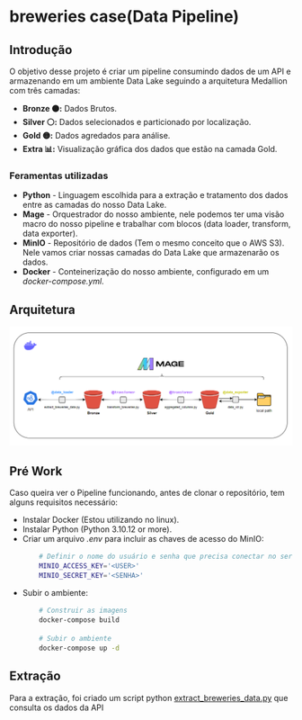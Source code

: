 # breweries case(Data Pipeline)

## Introdução
O objetivo desse projeto é criar um pipeline consumindo dados de um API e armazenando em um ambiente Data Lake seguindo a arquitetura Medallion com três camadas:
- **Bronze 🟤:** Dados Brutos.
- **Silver ⚪:** Dados selecionados e particionado por localização.
- **Gold 🟡:** Dados agredados para análise.
- **Extra 📊:** Visualização gráfica dos dados que estão na camada Gold.

### Feramentas utilizadas 
- **Python** - Linguagem escolhida para a extração e tratamento dos dados entre as camadas do nosso Data Lake.
- **Mage** - Orquestrador do nosso ambiente, nele podemos ter uma visão macro do nosso pipeline e trabalhar com blocos (data loader, transform, data exporter).
- **MinIO** - Repositório de dados (Tem o mesmo conceito que o AWS S3). Nele vamos criar nossas camadas do Data Lake que armazenarão os dados.
- **Docker** - Conteinerização do nosso ambiente, configurado em um *docker-compose.yml*.

## Arquitetura
![GET](image/arquitetura.png)

## Pré Work
Caso queira ver o Pipeline funcionando, antes de clonar o repositório, tem alguns requisitos necessário: 
- Instalar Docker (Estou utilizando no linux).
- Instalar Python (Python 3.10.12 or more).
- Criar um arquivo *.env* para incluir as chaves de acesso do MinIO:
  ```bash
      # Definir o nome do usuário e senha que precisa conectar no serviço Web
      MINIO_ACCESS_KEY='<USER>'
      MINIO_SECRET_KEY='<SENHA>'
  ```
- Subir o ambiente:
  ```bash
      # Construir as imagens 
      docker-compose build

      # Subir o ambiente
      docker-compose up -d
  ```

## Extração
Para a extração, foi criado um script python [extract_breweries_data.py](data/data_loaders/extract_breweries_data.py) que consulta os dados da API 
